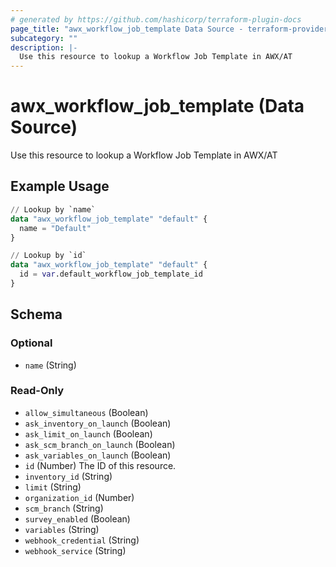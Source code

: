```yaml
---
# generated by https://github.com/hashicorp/terraform-plugin-docs
page_title: "awx_workflow_job_template Data Source - terraform-provider-awx"
subcategory: ""
description: |-
  Use this resource to lookup a Workflow Job Template in AWX/AT
---
```


# awx_workflow_job_template (Data Source)

Use this resource to lookup a Workflow Job Template in AWX/AT

## Example Usage

```terraform
// Lookup by `name`
data "awx_workflow_job_template" "default" {
  name = "Default"
}

// Lookup by `id`
data "awx_workflow_job_template" "default" {
  id = var.default_workflow_job_template_id
}
```

<!-- schema generated by tfplugindocs -->
## Schema

### Optional

- `name` (String)

### Read-Only

- `allow_simultaneous` (Boolean)
- `ask_inventory_on_launch` (Boolean)
- `ask_limit_on_launch` (Boolean)
- `ask_scm_branch_on_launch` (Boolean)
- `ask_variables_on_launch` (Boolean)
- `id` (Number) The ID of this resource.
- `inventory_id` (String)
- `limit` (String)
- `organization_id` (Number)
- `scm_branch` (String)
- `survey_enabled` (Boolean)
- `variables` (String)
- `webhook_credential` (String)
- `webhook_service` (String)
